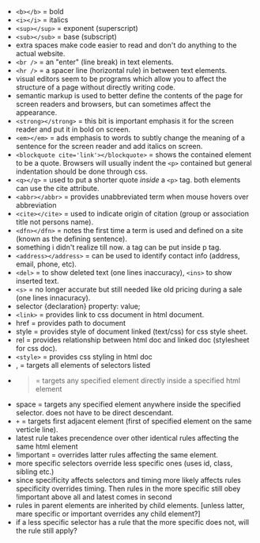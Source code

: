 - `<b></b>` = bold
- `<i></i>` = italics
- `<sup></sup>` = exponent (superscript)
- `<sub></sub>` = base (subscript)
- extra spaces make code easier to read and don't do anything to the actual website.
- `<br />` = an "enter" (line break) in text elements.
- `<hr />` = a spacer line (horizontal rule) in between text elements.
- visual editors seem to be programs which allow you to affect the structure of a page without directly writing code.
- semantic markup is used to better define the contents of the page for screen readers and browsers, but can sometimes affect the appearance.
- `<strong></strong>` = this bit is important emphasis it for the screen reader and put it in bold on screen.
- `<em></em>` = ads emphasis to words to subtly change the meaning of a sentence for the screen reader and add italics on screen.
- `<blockquote cite='link'></blockquote>` = shows the contained element to be a quote. Browsers will usually indent the `<p>` contained but general indentation should be done through css.
- `<q></q>` = used to put a shorter quote *inside* a `<p>` tag. both elements can use the cite attribute.
- `<abbr></abbr>` = provides unabbreviated term when mouse hovers over abbreviation
- `<cite></cite>` = used to indicate origin of citation (group or association title not persons name).
- `<dfn></dfn>` = notes the first time a term is used and defined on a site (known as the defining sentence).
- something i didn't realize till now. a tag can be put inside p tag.
- `<address></address>` = can be used to identify contact info (address, email, phone, etc).
- `<del>` = to show deleted text (one lines inaccuracy), `<ins>` to show inserted text.
- `<s>` = no longer accurate but still needed like old pricing during a sale (one lines innacuracy).
- selector {declaration} property: value;
- `<link>` = provides link to css document in html document.
- href = provides path to document
- style = provides style of document linked (text/css) for css style sheet.
- rel = provides relationship between html doc and linked doc (stylesheet for css doc).
- `<style>` = provides css styling in html doc
- , = targets all elements of selectors listed
- > = targets any specified element directly inside a specified html element
- space = targets any specified element anywhere inside the specified selector. does not have to be direct descendant.
- `+` = targets first adjacent element (first of specified element on the same verticle line).
- latest rule takes precendence over other identical rules affecting the same html element
- !important = overrides latter rules affecting the same element.
- more specific selectors override less specific ones (uses id, class, sibling etc.)
- since specificity affects selectors and timing more likely affects rules specificity overrides timing. Then rules in the more specific still obey !important above all and latest comes in second
- rules in parent elements are inherited by child elements. \[unless latter, mare specific or important overrides any child element?]
- if a less specific selector has a rule that the more specific does not, will the rule still apply?